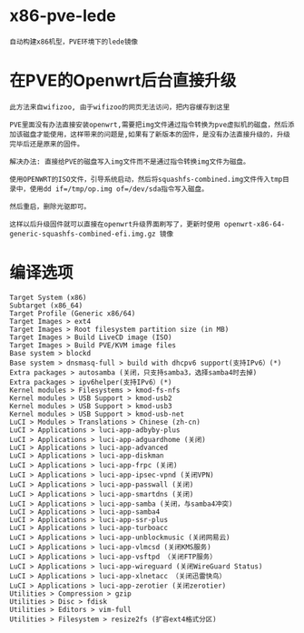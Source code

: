 # x86-pve-lede
    自动构建x86机型，PVE环境下的lede镜像

# 在PVE的Openwrt后台直接升级
    此方法来自wifizoo, 由于wifizoo的网页无法访问，把内容缓存到这里

    PVE里面没有办法直接安装openwrt,需要把img文件通过指令转换为pve虚拟机的磁盘，然后添加该磁盘才能使用，这样带来的问题是,如果有了新版本的固件，是没有办法直接升级的，升级完毕后还是原来的固件。

    解决办法: 直接给PVE的磁盘写入img文件而不是通过指令转换img文件为磁盘。

    使用OPENWRT的ISO文件，引导系统启动，然后将squashfs-combined.img文件传入tmp目录中，使用dd if=/tmp/op.img of=/dev/sda指令写入磁盘。

    然后重启，删除光驱即可。

    这样以后升级固件就可以直接在openwrt升级界面刷写了，更新时使用 openwrt-x86-64-generic-squashfs-combined-efi.img.gz 镜像

# 编译选项
    Target System (x86)
    Subtarget (x86_64)
    Target Profile (Generic x86/64)
    Target Images > ext4
    Target Images > Root filesystem partition size (in MB)
    Target Images > Build LiveCD image (ISO)
    Target Images > Build PVE/KVM image files
    Base system > blockd 	
    Base system > dnsmasq-full > build with dhcpv6 support(支持IPv6）(*)
    Extra packages > autosamba (关闭，只支持samba3，选择samba4时去掉)
    Extra packages > ipv6helper(支持IPv6）(*)
    Kernel modules > Filesystems > kmod-fs-nfs
    Kernel modules > USB Support > kmod-usb2
    Kernel modules > USB Support > kmod-usb3
    Kernel modules > USB Support > kmod-usb-net
    LuCI > Modules > Translations > Chinese (zh-cn)
    LuCI > Applications > luci-app-adbyby-plus
    LuCI > Applications > luci-app-adguardhome (关闭)
    LuCI > Applications > luci-app-advanced
    LuCI > Applications > luci-app-diskman
    LuCI > Applications > luci-app-frpc (关闭)
    LuCI > Applications > luci-app-ipsec-vpnd (关闭VPN)
    LuCI > Applications > luci-app-passwall (关闭)
    LuCI > Applications > luci-app-smartdns (关闭)
    LuCI > Applications > luci-app-samba (关闭，与samba4冲突)
    LuCI > Applications > luci-app-samba4
    LuCI > Applications > luci-app-ssr-plus
    LuCI > Applications > luci-app-turboacc
    LuCI > Applications > luci-app-unblockmusic (关闭网易云)
    LuCI > Applications > luci-app-vlmcsd (关闭KMS服务)
    LuCI > Applications > luci-app-vsftpd （关闭FTP服务）
    LuCI > Applications > luci-app-wireguard (关闭WireGuard Status)
    LuCI > Applications > luci-app-xlnetacc （关闭迅雷快鸟）
    LuCI > Applications > luci-app-zerotier (关闭zerotier)
    Utilities > Compression > gzip  
    Utilities > Disc > fdisk
    Utilities > Editors > vim-full
    Utilities > Filesystem > resize2fs (扩容ext4格式分区)
